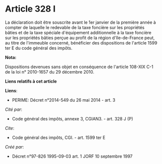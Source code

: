 # Article 328 I

La déclaration doit être souscrite avant le 1er janvier de la première année à compter de laquelle le redevable de la taxe
foncière sur les propriétés bâties et de la taxe spéciale d'équipement additionnelle à la taxe foncière sur les propriétés
bâties perçue au profit de la région d'Ile-de-France peut, au titre de l'immeuble concerné, bénéficier des dispositions de
l'article 1599 ter E du code général des impôts.

**Nota:**

Dispositions devenues sans objet en conséquence de l'article 108-XIX C-1 de la loi n° 2010-1657 du 29 décembre 2010.

**Liens relatifs à cet article**

**Liens**:

  - PERIME: Décret n°2014-549 du 26 mai 2014 - art. 3

_Cité par_:

  - Code général des impôts, annexe 3, CGIAN3. - art. 328 J (P)

_Cite_:

  - Code général des impôts, CGI. - art. 1599 ter E

_Créé par_:

  - Décret n°97-826 1995-09-03 art. 1 JORF 10 septembre 1997
